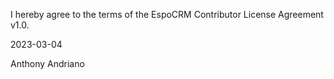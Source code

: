 I hereby agree to the terms of the EspoCRM Contributor License Agreement v1.0.

2023-03-04

Anthony Andriano
